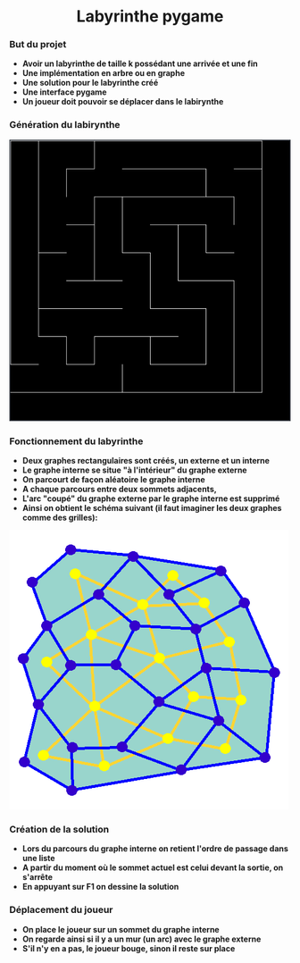 <h1 align="center">Labyrinthe pygame</h1>

### But du projet

- **Avoir un labyrinthe de taille k possédant une arrivée et une fin**
- **Une implémentation en arbre ou en graphe**
- **Une solution pour le labyrinthe créé**
- **Une interface pygame**
- **Un joueur doit pouvoir se déplacer dans le labirynthe**

### Génération du labirynthe

<p align="center"> <img src="./assets/labirynthe.png"> </p>


### Fonctionnement du labyrinthe
- **Deux graphes rectangulaires sont créés, un externe et un interne**
- **Le graphe interne se situe "à l'intérieur" du graphe externe**
- **On parcourt de façon aléatoire le graphe interne**
- **A chaque parcours entre deux sommets adjacents,**
- **L'arc "coupé" du graphe externe par le graphe interne est supprimé**
- **Ainsi on obtient le schéma suivant (il faut imaginer les deux graphes comme des grilles):**

![](./assets/maze_generation.gif)

### Création de la solution

- **Lors du parcours du graphe interne on retient l'ordre de passage dans une liste**
- **A partir du moment où le sommet actuel est celui devant la sortie, on s'arrête**
- **En appuyant sur F1 on dessine la solution**

### Déplacement du joueur

- **On place le joueur sur un sommet du graphe interne**
- **On regarde ainsi si il y a un mur (un arc) avec le graphe externe**
- **S'il n'y en a pas, le joueur bouge, sinon il reste sur place**
